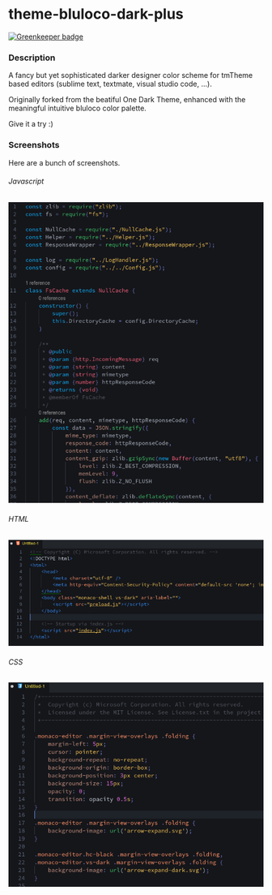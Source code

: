 # theme-bluloco-dark-plus

[![Greenkeeper badge](https://badges.greenkeeper.io/compilenix/theme-bluloco-dark-plus.svg)](https://greenkeeper.io/)

### Description
A fancy but yet sophisticated darker designer color scheme for tmTheme based editors (sublime text, textmate, visual studio code, ...).

Originally forked from the beatiful One Dark Theme, enhanced with the meaningful intuitive bluloco color palette.

Give it a try :)

### Screenshots
Here are a bunch of screenshots.

###### Javascript
![js](https://raw.githubusercontent.com/compilenix/theme-bluloco-dark-plus/master/screenshots/js.png)

###### HTML
![html](https://raw.githubusercontent.com/compilenix/theme-bluloco-dark-plus/master/screenshots/html.png)

###### CSS
![css](https://raw.githubusercontent.com/compilenix/theme-bluloco-dark-plus/master/screenshots/css.png)
